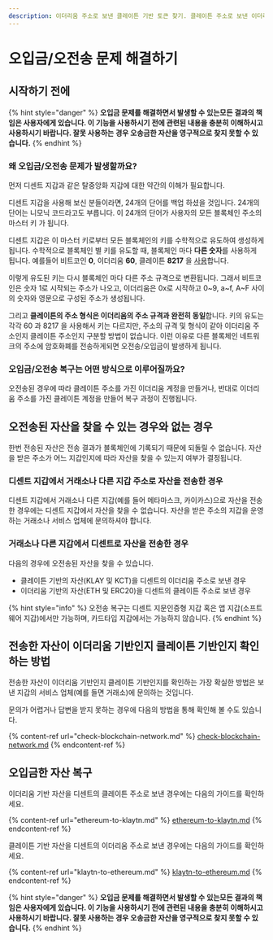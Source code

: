 ```yaml
---
description: 이더리움 주소로 보낸 클레이튼 기반 토큰 찾기. 클레이튼 주소로 보낸 이더리움 기반 토큰 찾기
---
```


# 오입금/오전송 문제 해결하기

## 시작하기 전에

{% hint style="danger" %}
**오입금 문제를 해결하면서 발생할 수 있는모든 결과의 책임은 사용자에게 있습니다. 이 기능을 사용하시기 전에 관련된 내용을 충분히 이해하시고 사용하시기 바랍니다. 잘못 사용하는 경우 오송금한 자산을 영구적으로 찾지 못할 수 있습니다.**
{% endhint %}

### 왜 오입금/오전송 문제가 발생할까요?

먼저 디센트 지갑과 같은 탈중앙화 지갑에 대한 약간의 이해가 필요합니다.

디센트 지갑을 사용해 보신 분들이라면, 24개의 단어를 백업 하셨을 것입니다. 24개의 단어는 니모닉 코드라고도 부릅니다. 이 24개의 단어가 사용자의 모든 블록체인 주소의 마스터 키 가 됩니다.

디센트 지갑은 이 마스터 키로부터 모든 블록체인의 키를 수학적으로 유도하여 생성하게 됩니다. 수학적으로 블록체인 별 키를 유도할 때, 블록체인 마다 **다른 숫자**를 사용하게 됩니다. 예를들어 비트코인 **0**, 이더리움 **60**, 클레이튼 **8217** 을 [사용](https://github.com/satoshilabs/slips/blob/master/slip-0044.md)합니다.

이렇게 유도된 키는 다시 블록체인 마다 다른 주소 규격으로 변환됩니다. 그래서 비트코인은 숫자 1로 시작되는 주소가 나오고, 이더리움은 0x로 시작하고 0\~9, a\~f, A\~F 사이의 숫자와 영문으로 구성된 주소가 생성됩니다.

그리고 **클레이튼의 주소 형식은 이더리움의 주소 규격과 완전히 동일**합니다. 키의 유도는 각각 60 과 8217 을 사용해서 키는 다르지만, 주소의 규격 및 형식이 같아 이더리움 주소인지 클레이튼 주소인지 구분할 방법이 없습니다. 이런 이유로 다른 블록체인 네트워크의 주소에 암호화폐를 전송하게되면 오전송/오입금이 발생하게 됩니다.

### 오입금/오전송 복구는 어떤 방식으로 이루어질까요?

오전송된 경우에 따라 클레이튼 주소를 가진 이더리움 계정을 만들거나, 반대로 이더리움 주소를 가진 클레이튼 계정을 만들어 복구 과정이 진행됩니다.

## 오전송된 자산을 찾을 수 있는 경우와 없는 경우

한번 전송된 자산은 전송 결과가 블록체인에 기록되기 때문에 되돌릴 수 없습니다. 자산을 받은 주소가 어느 지갑인지에 따라 자산을 찾을 수 있는지 여부가 결정됩니다.

### 디센트 지갑에서 거래소나 다른 지갑 주소로 자산을 전송한 경우

디센트 지갑에서 거래소나 다른 지갑(예를 들어 메타마스크, 카이카스)으로 자산을 전송한 경우에는 디센트 지갑에서 자산을 찾을 수 없습니다. 자산을 받은 주소의 지갑을 운영하는 거래소나 서비스 업체에 문의하셔야 합니다.

### 거래소나 다른 지갑에서 디센트로 자산을 전송한 경우

다음의 경우에 오전송된 자산을 찾을 수 있습니다.&#x20;

* 클레이튼 기반의 자산(KLAY 및 KCT)을 디센트의 이더리움 주소로 보낸 경우
* 이더리움 기반의 자산(ETH 및 ERC20)을 디센트의 클레이튼 주소로 보낸 경우

{% hint style="info" %}
오전송 복구는 디센트 지문인증형 지갑 혹은 앱 지갑(소프트웨어 지갑)에서만 가능하며, 카드타입 지갑에서는 가능하지 않습니다.
{% endhint %}

## 전송한 자산이 이더리움 기반인지 클레이튼 기반인지 확인하는 방법

전송한 자산이 이더리움 기반인지 클레이튼 기반인지를 확인하는 가장 확실한 방법은 보낸 지갑의 서비스 업체(예를 들면 거래소)에 문의하는 것입니다.

문의가 어렵거나 답변을 받지 못하는 경우에 다음의 방법을 통해 확인해 볼 수도 있습니다.

{% content-ref url="check-blockchain-network.md" %}
[check-blockchain-network.md](check-blockchain-network.md)
{% endcontent-ref %}

## 오입금한 자산 복구

이더리움 기반 자산을 디센트의 클레이튼 주소로 보낸 경우에는 다음의 가이드를 확인하세요.

{% content-ref url="ethereum-to-klaytn.md" %}
[ethereum-to-klaytn.md](ethereum-to-klaytn.md)
{% endcontent-ref %}

클레이튼 기반 자산을 디센트의 이더리움 주소로 보낸 경우에는 다음의 가이드를 확인하세요.

{% content-ref url="klaytn-to-ethereum.md" %}
[klaytn-to-ethereum.md](klaytn-to-ethereum.md)
{% endcontent-ref %}

{% hint style="danger" %}
**오입금 문제를 해결하면서 발생할 수 있는모든 결과의 책임은 사용자에게 있습니다. 이 기능을 사용하시기 전에 관련된 내용을 충분히 이해하시고 사용하시기 바랍니다. 잘못 사용하는 경우 오송금한 자산을 영구적으로 찾지 못할 수 있습니다.**
{% endhint %}
